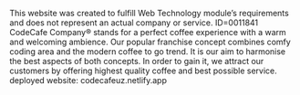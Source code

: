 This website was created to fulfill Web Technology module’s requirements and does not represent an actual company or service. ID=0011841
CodeCafe Company® stands for a perfect coffee experience with a warm and welcoming ambience. Our popular franchise concept combines comfy coding area and the modern coffee to go trend. It is our aim to harmonise the best aspects of both concepts. In order to gain it, we attract our customers by offering highest quality coffee and best possible service.
deployed website: codecafeuz.netlify.app
